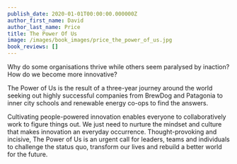 ```yaml
---
publish_date: 2020-01-01T00:00:00.000000Z
author_first_name: David
author_last_name: Price
title: The Power Of Us
image: /images/book_images/price_the_power_of_us.jpg
book_reviews: []
---
```

Why do some organisations thrive while others seem paralysed by inaction? How do we become more innovative?

The Power of Us is the result of a three-year journey around the world seeking out highly successful companies from BrewDog and Patagonia to inner city schools and renewable energy co-ops to find the answers.

Cultivating people-powered innovation enables everyone to collaboratively work to figure things out. We just need to nurture the mindset and culture that makes innovation an everyday occurrence. Thought-provoking and incisive, The Power of Us is an urgent call for leaders, teams and individuals to challenge the status quo, transform our lives and rebuild a better world for the future.